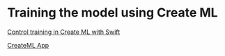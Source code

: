 # Training the model using Create ML

[Control training in Create ML with Swift](https://developer.apple.com/videos/play/wwdc2020/10156)

[CreateML App](https://developer.apple.com/videos/play/wwdc2019/430)
